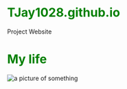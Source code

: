 # TJay1028.github.io
Project Website
<!DOCTYPE html>
<html>
    <head>
        <meta charset="utf-8">
        <title>CSS inheritance</title>
        <style>
            h1{color:green;}
        </style>
        </head>
  <body>
        <h1> My life</h1>
        <img src = "Images/bunny1.jpg" alt="a picture of something">
    </body>
</html>
